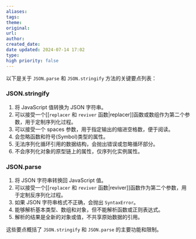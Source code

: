 ```yaml
---
aliases: 
tags: 
theme: 
original: 
url: 
author: 
created_date: 
date updated: 2024-07-14 17:02
type: 
high priority: false
---
```

以下是关于 `JSON.parse` 和 `JSON.stringify` 方法的关键要点列表：

### JSON.stringify
1. 将 JavaScript 值转换为 JSON 字符串。
2. 可以接受一个[[`replacer` 和 `reviver` 函数|replacer]]函数或数组作为第二个参数，用于定制序列化过程。
3. 可以接受一个 spaces 参数，用于指定输出的缩进空格数，便于阅读。
4. 会忽略函数和符号(Symbol)类型的属性。
5. 无法序列化循环引用的数据结构，会抛出错误或忽略循环部分。
6. 不会序列化对象的原型链上的属性，仅序列化实例属性。

### JSON.parse
1. 将 JSON 字符串转换回 JavaScript 值。
2. 可以接受一个[[`replacer` 和 `reviver` 函数|reviver]]函数作为第二个参数，用于定制反序列化过程。
3. 如果 JSON 字符串格式不正确，会抛出 `SyntaxError`。
4. 能够解析基本类型、数组和对象，但不能解析函数或正则表达式。
5. 解析的结果是全新的对象或值，不共享原始数据的引用。

这些要点概括了 `JSON.stringify` 和 `JSON.parse` 的主要功能和限制。

